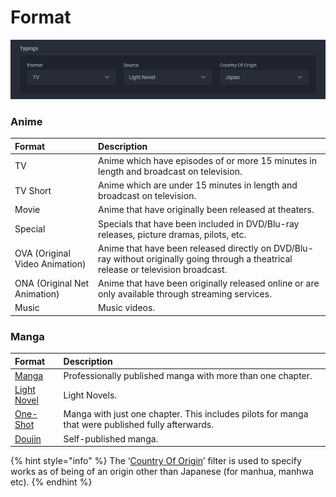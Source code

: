 # Format

![The format for the &apos;Ao Buta&apos; anime](../../../.gitbook/assets/typings.png)

### Anime

| Format | Description |
| :--- | :--- |
| TV | Anime which have episodes of or more 15 minutes in length and broadcast on television. |
| TV Short | Anime which are under 15 minutes in length and broadcast on television. |
| Movie  | Anime that have originally been released at theaters. |
| Special  | Specials that have been included in DVD/Blu-ray releases, picture dramas, pilots, etc. |
| OVA \(Original Video Animation\) | Anime that have been released directly on DVD/Blu-ray without originally going through a theatrical release or television broadcast. |
| ONA \(Original Net Animation\) | Anime that have been originally released online or are only available through streaming services. |
| Music | Music videos. |

### Manga

| Format | Description |
| :--- | :--- |
| [Manga](../../../media-specification/media-specification/written-media-information/manga.md) | Professionally published manga with more than one chapter. |
| [Light Novel](../../../media-specification/media-specification/written-media-information/light-novels-jp-and-web-novels-jp-ko-cn.md) | Light Novels. |
| [One-Shot](../../../media-specification/media-specification/written-media-information/one-shots.md) | Manga with just one chapter. This includes pilots for manga that were published fully afterwards. |
| [Doujin](../../../media-specification/media-specification/written-media-information/doujinshi.md) | Self-published manga. |

{% hint style="info" %}
The ‘[Country Of Origin](untitled-8.md)’ filter is used to specify works as of being of an origin other than Japanese \(for manhua, manhwa etc\).
{% endhint %}

